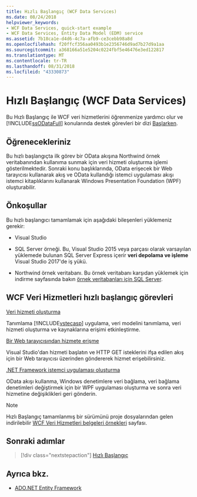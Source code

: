 ```yaml
---
title: Hızlı Başlangıç (WCF Data Services)
ms.date: 08/24/2018
helpviewer_keywords:
- WCF Data Services, quick-start example
- WCF Data Services, Entity Data Model (EDM) service
ms.assetid: 7b18ca1e-d4d6-4c7a-afb9-ce3cebb98a8d
ms.openlocfilehash: f20ffcf356aa0493b1e2356746d9ad7b27d9a1aa
ms.sourcegitcommit: a368166a51e5204c0224fbf5e46476e3ed122817
ms.translationtype: MT
ms.contentlocale: tr-TR
ms.lasthandoff: 08/31/2018
ms.locfileid: "43330873"
---
```

# <a name="quickstart-wcf-data-services"></a>Hızlı Başlangıç (WCF Data Services)

Bu Hızlı Başlangıç ile WCF veri hizmetlerini öğrenmenize yardımcı olur ve [!INCLUDE[ssODataFull](../../../../includes/ssodatafull-md.md)] konularında destek görevleri bir dizi [Başlarken](../../../../docs/framework/data/wcf/getting-started-with-wcf-data-services.md).

## <a name="what-youll-learn"></a>Öğrenecekleriniz

Bu hızlı başlangıçta ilk görev bir OData akışına Northwind örnek veritabanından kullanıma sunmak için veri hizmeti oluşturma işlemi gösterilmektedir. Sonraki konu başlıklarında, OData erişecek bir Web tarayıcısı kullanarak akış ve OData kullandığı istemci uygulaması akışı istemci kitaplıklarını kullanarak Windows Presentation Foundation (WPF) oluşturabilir.

## <a name="prerequisites"></a>Önkoşullar

Bu hızlı başlangıcı tamamlamak için aşağıdaki bileşenleri yüklemeniz gerekir:

- Visual Studio

- SQL Server örneği. Bu, Visual Studio 2015 veya parçası olarak varsayılan yüklemede bulunan SQL Server Express içerir **veri depolama ve işleme** Visual Studio 2017'de iş yükü.

- Northwind örnek veritabanı. Bu örnek veritabanı karşıdan yüklemek için indirme sayfasında bakın [örnek veritabanları için SQL Server](https://go.microsoft.com/fwlink/?linkid=24758).

## <a name="wcf-data-services-quickstart-tasks"></a>WCF Veri Hizmetleri hızlı başlangıç görevleri

 [Veri hizmeti oluşturma](../../../../docs/framework/data/wcf/creating-the-data-service.md)

 Tanımlama [!INCLUDE[vstecasp](../../../../includes/vstecasp-md.md)] uygulama, veri modelini tanımlama, veri hizmeti oluşturma ve kaynaklarına erişimi etkinleştirme.

 [Bir Web tarayıcısından hizmete erişme](../../../../docs/framework/data/wcf/accessing-the-service-from-a-web-browser-wcf-data-services-quickstart.md)

 Visual Studio'dan hizmeti başlatın ve HTTP GET isteklerini ifşa edilen akış için bir Web tarayıcısı üzerinden göndererek hizmet erişebilirsiniz.

 [.NET Framework istemci uygulaması oluşturma](../../../../docs/framework/data/wcf/creating-the-dotnet-client-application-wcf-data-services-quickstart.md)

 OData akışı kullanma, Windows denetimlere veri bağlama, veri bağlama denetimleri değiştirmek için bir WPF uygulaması oluşturma ve sonra veri hizmetine değişiklikleri geri gönderin.

> [!NOTE]
> Hızlı Başlangıç tamamlanmış bir sürümünü proje dosyalarından gelen indirilebilir [WCF Veri Hizmetleri belgeleri örnekleri](https://go.microsoft.com/fwlink/?LinkId=179994) sayfası.

## <a name="next-steps"></a>Sonraki adımlar

> [!div class="nextstepaction"]
> [Hızlı Başlangıç](../../../../docs/framework/data/wcf/creating-the-data-service.md)

## <a name="see-also"></a>Ayrıca bkz.

- [ADO.NET Entity Framework](../../../../docs/framework/data/adonet/ef/index.md)
